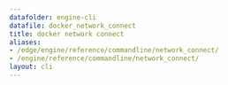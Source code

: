 ```yaml
---
datafolder: engine-cli
datafile: docker_network_connect
title: docker network connect
aliases:
- /edge/engine/reference/commandline/network_connect/
- /engine/reference/commandline/network_connect/
layout: cli
---
```


<!--
此页面是根据 Docker 源代码自动生成的。如果您想建议更改此处显示的文本，请在 GitHub 上的源代码仓库中打开一个工单或拉取请求：

https://github.com/docker/cli
-->
